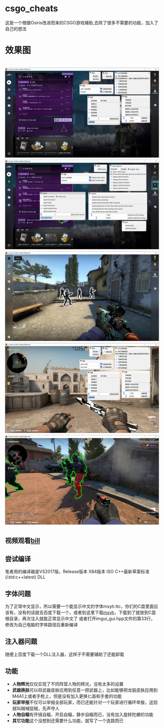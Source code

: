 # csgo_cheats
这是一个根据Osiris改进而来的CSGO游戏辅助,去除了很多不需要的功能，加入了自己的想法

# 效果图
<h1 align="center">
	<img src="test1.jpg" alt="新版">
	<img src="test2.jpg" alt="新版">
	<img src="test3.jpg" alt="新版">
	<img src="test4.jpg" alt="新版">
	<img src="test5.jpg" alt="新版">
</h1>

## 视频观看[bill](https://www.bilibili.com/video/av97457146)

## 尝试编译
笔者用的编译器是VS2017版，Release版本 X84版本 ISO C++最新草案标准(/std:c++latest) DLL

## 字体问题
为了正常中文显示，所以需要一个能显示中文的字体msyh.ttc，你们的C盘里面应该有，没有的话就去百度下载一个，或者到这里下载[msyh](http://font.chinaz.com/161111131720.htm)，下载到了就放到C盘根目录，再次注入就能正常显示中文了
或者打开imgui_gui.hpp文件的第33行，修改为自己电脑的字体路径后重新编译

## 注入器问题
随便上百度下载一个DLL注入器，这样子不需要辅助了还能卸载

## 功能
* **人物辉光**仅仅实现了不同阵营人物的辉光，没有太多的设置
* **武器换肤**可以将武器皮肤应用到任意一把武器上，比如能够把龙狙皮肤应用到M4A1上或者手枪上，但是没有加入更换匕首和手套的功能
* **玩家举报**不仅可以举报全部玩家，而已还能针对一个玩家进行循环举报，这招就叫贼喊捉贼，先声夺人
* **人物自瞄**有开镜自瞄，开启自瞄，静步自瞄而已，没有加入旋转陀螺的功能
* **其它功能**这个没想到还需要什么功能，就写了一个连跳而已









